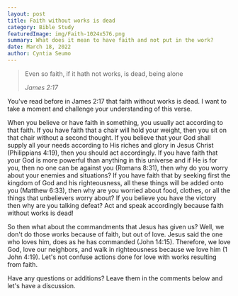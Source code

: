 ```yaml
---
layout: post
title: Faith without works is dead
category: Bible Study
featuredImage: img/Faith-1024x576.png
summary: What does it mean to have faith and not put in the work?
date: March 18, 2022
author: Cyntia Seumo
---
```


<blockquote>
<p>Even so faith, if it hath not works, is dead, being alone</p>
<cite>James 2:17</cite>
</blockquote>

<p>You've read before in <a>James 2:17</a> that faith without works is dead. I want to take a moment and challenge your understanding of this verse.</p>

<p>When you believe or have faith in something, you usually act according to that faith. If you have faith that a chair will hold your weight, then you sit on that chair without a second thought. If you believe that your God shall supply all your needs according to His riches and glory in Jesus Christ (<a>Philippians 4:19</a>), then you should act accordingly. If you have faith that your God is more powerful than anything in this universe and if He is for you, then no one can be against you (<a>Romans 8:31</a>), then why do you worry about your enemies and situations? If you have faith that by seeking first the kingdom of God and his righteousness, all these things will be added onto you (<a>Matthew 6:33</a>), then why are you worried about food, clothes, or all the things that unbelievers worry about? If you believe you have the victory then why are you talking defeat? Act and speak accordingly because faith without works is dead!</p>

<p>So then what about the commandments that Jesus has given us? Well, we don't do those works because of faith, but out of love. Jesus said the one who loves him, does as he has commanded (<a>John 14:15</a>). Therefore, we love God, love our neighbors, and walk in righteousness because we love him (<a>1 John 4:19</a>). Let's not confuse actions done for love with works resulting from faith.</p>

<p>Have any questions or additions? Leave them in the comments below and let's have a discussion.</p>
